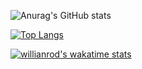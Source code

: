 ![Anurag's GitHub stats](https://github-readme-stats.vercel.app/api?username=Ziiron1&show_icons=true&theme=tokyonight)


[![Top Langs](https://github-readme-stats.vercel.app/api/top-langs/?username=Ziiron1&layout=compact)](https://github.com/anuraghazra/github-readme-stats)

[![willianrod's wakatime stats](https://github-readme-stats.vercel.app/api/wakatime?username=Ziiron1)](https://github.com/anuraghazra/github-readme-stats)
